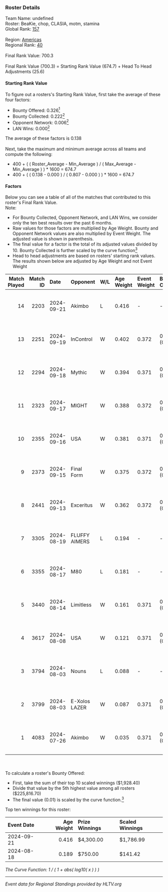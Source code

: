 ### Roster Details<br />
Team Name: undefined<br />
Roster: BeaKie, chop, CLASIA, motm, stamina<br />
Global Rank: [157](../../standings_global_2025_01_17.md)<br />
<br />
Region: [Americas]( ../../standings_americas_2025_01_17.md)<br />
Regional Rank: [40]( ../../standings_americas_2025_01_17.md)<br />
<br />
Final Rank Value:  700.3<br />
<br />
Final Rank Value (700.3) = Starting Rank Value (674.7) + Head To Head Adjustments (25.6)<br />

#### Starting Rank Value<br />
To figure out a rosters's Starting Rank Value, first take the average of these four factors:<br />
- Bounty Offered: 0.326[<sup>1</sup>](#table2)
- Bounty Collected: 0.222[<sup>2</sup>](#table1)
- Opponent Network: 0.006[<sup>2</sup>](#table1)
- LAN Wins: 0.000[<sup>2</sup>](#table1)

The average of these factors is 0.138<br />
<br />
Next, take the maximum and minimum average across all teams and compute the following:<br />
- 400 + ( ( Roster_Average - Min_Average ) / ( Max_Average - Min_Average ) ) * 1600 = 674.7
- 400 + ( ( 0.138 - 0.000 ) / ( 0.807 - 0.000 ) ) * 1600 = 674.7


#### Factors<br />
Below you can see a table of all of the matches that contributed to this roster's Final Rank Value.<br />
Note:<br />

- For Bounty Collected, Opponent Network, and LAN Wins, we consider only the ten best results over the past 6 months.
- Raw values for those factors are multiplied by Age Weight. Bounty and Opponent Network values are also multiplied by Event Weight. The adjusted value is shown in parenthesis.
- The final value for a factor is the total of its adjusted values divided by 10. Bounty Collected is further scaled by the curve function[<sup>3</sup>](#curveFunction)
- Head to head adjustments are based on rosters' starting rank values. The results shown below are adjusted by Age Weight and not Event Weight
<span id="table1"></span><br />


| Match Played | Match ID | Date       | Opponent      | W/L | Age Weight | Event Weight | Bounty Collected | Opponent Network | LAN Wins  | H2H Adj. | Roster                              |
| -: | -: | :- | :- | :- | :- | :- | :- | :- | :- | -: | :- |
|           14 |     2203 | 2024-09-21 | Akimbo        | L   | 0.416      | -            | -                | -                | -         |    -6.34 | BeaKie, chop, CLASIA, motm, stamina |
|           13 |     2251 | 2024-09-19 | InControl     | W   | 0.402      | 0.372        | 0.006 (0.001)    | 0.055 (0.008)    | 0 (0.000) |     5.31 | BeaKie, chop, CLASIA, motm, stamina |
|           12 |     2294 | 2024-09-18 | Mythic        | W   | 0.394      | 0.371        | 0.000 (0.000)    | 0.095 (0.014)    | 0 (0.000) |     3.77 | BeaKie, chop, CLASIA, motm, stamina |
|           11 |     2323 | 2024-09-17 | MIGHT         | W   | 0.388      | 0.372        | 0.006 (0.001)    | 0.159 (0.023)    | 0 (0.000) |     7.97 | BeaKie, chop, CLASIA, motm, stamina |
|           10 |     2355 | 2024-09-16 | USA           | W   | 0.381      | 0.371        | 0.000 (0.000)    | 0.030 (0.004)    | 0 (0.000) |     3.04 | BeaKie, chop, CLASIA, motm, stamina |
|            9 |     2373 | 2024-09-15 | Final Form    | W   | 0.375      | 0.372        | 0.003 (0.000)    | 0.045 (0.006)    | 0 (0.000) |     4.80 | BeaKie, chop, CLASIA, motm, stamina |
|            8 |     2441 | 2024-09-13 | Exceritus     | W   | 0.362      | 0.372        | 0.001 (0.000)    | 0.000 (0.000)    | 0 (0.000) |     3.41 | BeaKie, chop, CLASIA, motm, stamina |
|            7 |     3305 | 2024-08-19 | FLUFFY AIMERS | L   | 0.194      | -            | -                | -                | -         |    -1.25 | BeaKie, chop, CLASIA, motm, stamina |
|            6 |     3355 | 2024-08-17 | M80           | L   | 0.181      | -            | -                | -                | -         |    -0.34 | BeaKie, chop, CLASIA, motm, stamina |
|            5 |     3440 | 2024-08-14 | Limitless     | W   | 0.161      | 0.371        | 0.003 (0.000)    | 0.008 (0.000)    | 0 (0.000) |     2.31 | BeaKie, chop, CLASIA, motm, stamina |
|            4 |     3617 | 2024-08-08 | USA           | W   | 0.121      | 0.371        | 0.000 (0.000)    | 0.030 (0.001)    | 0 (0.000) |     0.99 | BeaKie, chop, CLASIA, motm, stamina |
|            3 |     3794 | 2024-08-03 | Nouns         | L   | 0.088      | -            | -                | -                | -         |    -0.23 | BeaKie, chop, CLASIA, motm, stamina |
|            2 |     3799 | 2024-08-03 | E-Xolos LAZER | W   | 0.087      | 0.371        | 0.008 (0.000)    | 0.168 (0.005)    | 0 (0.000) |     1.57 | BeaKie, chop, CLASIA, motm, stamina |
|            1 |     4083 | 2024-07-26 | Akimbo        | W   | 0.035      | 0.371        | 0.013 (0.000)    | 0.115 (0.001)    | 0 (0.000) |     0.59 | BeaKie, chop, CLASIA, motm, stamina |

<br />
<span id="table2"></span><br />
To calculate a roster's Bounty Offered:<br />

- First, take the sum of their top 10 scaled winnings ($1,928.40)
- Divide that value by the 5th highest value among all rosters ($225,816.70)
- The final value (0.01) is scaled by the curve function.[<sup>3</sup>](#curveFunction)

Top ten winnings for this roster:<br />

| Event Date | Age Weight | Prize Winnings | Scaled Winnings |
| :- | -: | :- | :- |
| 2024-09-21 |      0.416 | $4,300.00      | $1,786.99       |
| 2024-08-18 |      0.189 | $750.00        | $141.42         |


<span id="curveFunction"></span>_The Curve Function: 1 / ( 1 + abs( log10( x ) ) )_<br />

---
_Event data for Regional Standings provided by HLTV.org_<br />

